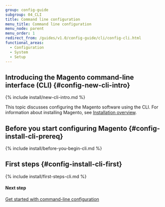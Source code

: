 ```yaml
---
group: config-guide
subgroup: 04_CLI
title: Command line configuration
menu_title: Command line configuration
menu_node: parent
menu_order: 1
redirect_from: /guides/v1.0/config-guide/cli/config-cli.html
functional_areas:
  - Configuration
  - System
  - Setup
---
```


## Introducing the Magento command-line interface (CLI)   {#config-new-cli-intro}

{% include install/new-cli-intro.md %}

This topic discusses configuring the Magento software using the CLI. For information about installing Magento, see <a href="{{ page.baseurl }}/install-gde/bk-install-guide.html">Installation overview</a>.

## Before you start configuring Magento   {#config-install-cli-prereq}

{% include install/before-you-begin-cli.md %}

## First steps   {#config-install-cli-first}

{% include install/first-steps-cli.md %}

#### Next step 

<a href="{{ page.baseurl }}/config-guide/cli/config-cli-subcommands.html">Get started with command-line configuration</a>
